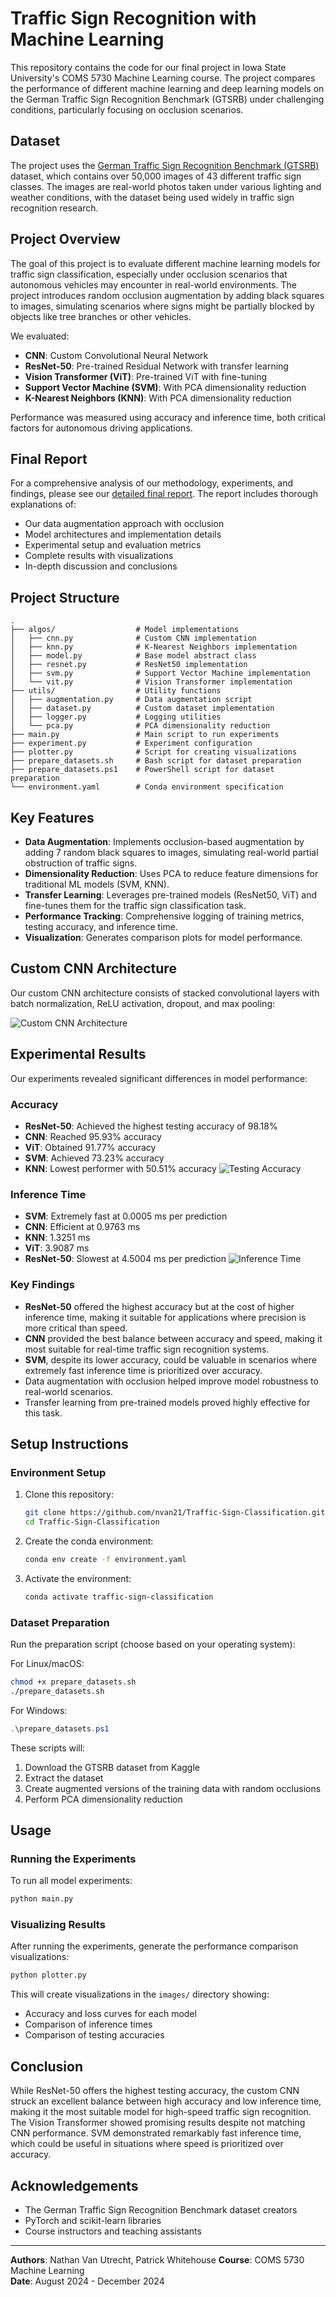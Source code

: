 # Traffic Sign Recognition with Machine Learning

This repository contains the code for our final project in Iowa State University's COMS 5730 Machine Learning course. The project compares the performance of different machine learning and deep learning models on the German Traffic Sign Recognition Benchmark (GTSRB) under challenging conditions, particularly focusing on occlusion scenarios.

## Dataset

The project uses the [German Traffic Sign Recognition Benchmark (GTSRB)](https://www.kaggle.com/datasets/meowmeowmeowmeowmeow/gtsrb-german-traffic-sign) dataset, which contains over 50,000 images of 43 different traffic sign classes. The images are real-world photos taken under various lighting and weather conditions, with the dataset being used widely in traffic sign recognition research.

## Project Overview

The goal of this project is to evaluate different machine learning models for traffic sign classification, especially under occlusion scenarios that autonomous vehicles may encounter in real-world environments. The project introduces random occlusion augmentation by adding black squares to images, simulating scenarios where signs might be partially blocked by objects like tree branches or other vehicles.

We evaluated:

- **CNN**: Custom Convolutional Neural Network
- **ResNet-50**: Pre-trained Residual Network with transfer learning
- **Vision Transformer (ViT)**: Pre-trained ViT with fine-tuning
- **Support Vector Machine (SVM)**: With PCA dimensionality reduction
- **K-Nearest Neighbors (KNN)**: With PCA dimensionality reduction

Performance was measured using accuracy and inference time, both critical factors for autonomous driving applications.

## Final Report

For a comprehensive analysis of our methodology, experiments, and findings, please see our [detailed final report](assets/COMS_573_Final_Project_Report.pdf). The report includes thorough explanations of:

- Our data augmentation approach with occlusion
- Model architectures and implementation details
- Experimental setup and evaluation metrics
- Complete results with visualizations
- In-depth discussion and conclusions

## Project Structure

```
.
├── algos/                  # Model implementations
│   ├── cnn.py              # Custom CNN implementation
│   ├── knn.py              # K-Nearest Neighbors implementation
│   ├── model.py            # Base model abstract class
│   ├── resnet.py           # ResNet50 implementation
│   ├── svm.py              # Support Vector Machine implementation
│   └── vit.py              # Vision Transformer implementation
├── utils/                  # Utility functions
│   ├── augmentation.py     # Data augmentation script
│   ├── dataset.py          # Custom dataset implementation
│   ├── logger.py           # Logging utilities
│   └── pca.py              # PCA dimensionality reduction
├── main.py                 # Main script to run experiments
├── experiment.py           # Experiment configuration
├── plotter.py              # Script for creating visualizations
├── prepare_datasets.sh     # Bash script for dataset preparation
├── prepare_datasets.ps1    # PowerShell script for dataset preparation
└── environment.yaml        # Conda environment specification
```

## Key Features

- **Data Augmentation**: Implements occlusion-based augmentation by adding 7 random black squares to images, simulating real-world partial obstruction of traffic signs.
- **Dimensionality Reduction**: Uses PCA to reduce feature dimensions for traditional ML models (SVM, KNN).
- **Transfer Learning**: Leverages pre-trained models (ResNet50, ViT) and fine-tunes them for the traffic sign classification task.
- **Performance Tracking**: Comprehensive logging of training metrics, testing accuracy, and inference time.
- **Visualization**: Generates comparison plots for model performance.

## Custom CNN Architecture

Our custom CNN architecture consists of stacked convolutional layers with batch normalization, ReLU activation, dropout, and max pooling:

![Custom CNN Architecture](assets/cnn_architecture.png)

## Experimental Results

Our experiments revealed significant differences in model performance:

### Accuracy

- **ResNet-50**: Achieved the highest testing accuracy of 98.18%
- **CNN**: Reached 95.93% accuracy
- **ViT**: Obtained 91.77% accuracy
- **SVM**: Achieved 73.23% accuracy
- **KNN**: Lowest performer with 50.51% accuracy
  ![Testing Accuracy](assets/testing_accuracy.png)

### Inference Time

- **SVM**: Extremely fast at 0.0005 ms per prediction
- **CNN**: Efficient at 0.9763 ms
- **KNN**: 1.3251 ms
- **ViT**: 3.9087 ms
- **ResNet-50**: Slowest at 4.5004 ms per prediction
  ![Inference Time](assets/inference_time.png)

### Key Findings

- **ResNet-50** offered the highest accuracy but at the cost of higher inference time, making it suitable for applications where precision is more critical than speed.
- **CNN** provided the best balance between accuracy and speed, making it most suitable for real-time traffic sign recognition systems.
- **SVM**, despite its lower accuracy, could be valuable in scenarios where extremely fast inference time is prioritized over accuracy.
- Data augmentation with occlusion helped improve model robustness to real-world scenarios.
- Transfer learning from pre-trained models proved highly effective for this task.

## Setup Instructions

### Environment Setup

1. Clone this repository:

   ```bash
   git clone https://github.com/nvan21/Traffic-Sign-Classification.git
   cd Traffic-Sign-Classification
   ```

2. Create the conda environment:

   ```bash
   conda env create -f environment.yaml
   ```

3. Activate the environment:
   ```bash
   conda activate traffic-sign-classification
   ```

### Dataset Preparation

Run the preparation script (choose based on your operating system):

For Linux/macOS:

```bash
chmod +x prepare_datasets.sh
./prepare_datasets.sh
```

For Windows:

```powershell
.\prepare_datasets.ps1
```

These scripts will:

1. Download the GTSRB dataset from Kaggle
2. Extract the dataset
3. Create augmented versions of the training data with random occlusions
4. Perform PCA dimensionality reduction

## Usage

### Running the Experiments

To run all model experiments:

```bash
python main.py
```

### Visualizing Results

After running the experiments, generate the performance comparison visualizations:

```bash
python plotter.py
```

This will create visualizations in the `images/` directory showing:

- Accuracy and loss curves for each model
- Comparison of inference times
- Comparison of testing accuracies

## Conclusion

While ResNet-50 offers the highest testing accuracy, the custom CNN struck an excellent balance between high accuracy and low inference time, making it the most suitable model for high-speed traffic sign recognition. The Vision Transformer showed promising results despite not matching CNN performance. SVM demonstrated remarkably fast inference time, which could be useful in situations where speed is prioritized over accuracy.

## Acknowledgements

- The German Traffic Sign Recognition Benchmark dataset creators
- PyTorch and scikit-learn libraries
- Course instructors and teaching assistants

---

**Authors**: Nathan Van Utrecht, Patrick Whitehouse
**Course**: COMS 5730 Machine Learning  
**Date**: August 2024 - December 2024
